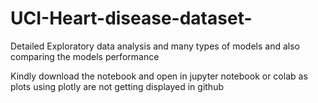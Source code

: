 # UCI-Heart-disease-dataset-
Detailed Exploratory data analysis and many types of models and also comparing the models performance


Kindly download the notebook and open in jupyter notebook or colab as plots using plotly are not getting displayed in github
